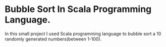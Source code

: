 # Bubble Sort In Scala Programming Language.
In this small project I used Scala programming language to bubble sort a 10 randomly generated numbers(between 1-100). 
